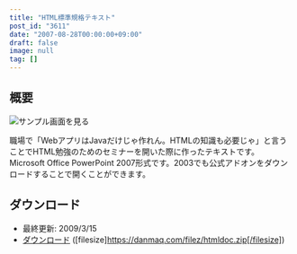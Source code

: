 ```yaml
---
title: "HTML標準規格テキスト"
post_id: "3611"
date: "2007-08-28T00:00:00+09:00"
draft: false
image: null
tag: []
---
```



## 概要

![サンプル画面を見る](/image/misc/html_s.png)

職場で「WebアプリはJavaだけじゃ作れん。HTMLの知識も必要じゃ」と言うことでHTML勉強のためのセミナーを開いた際に作ったテキストです。Microsoft Office PowerPoint 2007形式です。2003でも公式アドオンをダウンロードすることで開くことができます。

## ダウンロード



  * 最終更新: 2009/3/15
  * [ダウンロード](/filez/htmldoc.zip) ([filesize]https://danmaq.com/filez/htmldoc.zip[/filesize])
